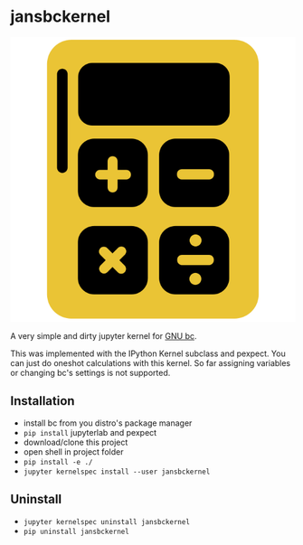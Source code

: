 # jansbckernel

![alt](jansbckernel/logo-svg.svg)

A very simple and dirty jupyter kernel for [GNU bc](https://www.gnu.org/software/bc/).

This was implemented with the IPython Kernel subclass and pexpect.
You can just do oneshot calculations with this kernel.
So far assigning variables or changing bc's settings is not supported.

## Installation

- install bc from you distro's package manager
- `pip install` jupyterlab and pexpect
- download/clone this project
- open shell in project folder
- `pip install -e ./`
- `jupyter kernelspec install --user jansbckernel`

## Uninstall

- `jupyter kernelspec uninstall jansbckernel`
- `pip uninstall jansbckernel`